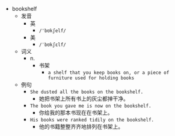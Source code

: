 - bookshelf
  - 发音
    - 英
      - `/'bʊkʃelf/`
    - 美
      - `/ˈbʊkʃɛlf/`
  - 词义
    - n.
      - 书架
        - `a shelf that you keep books on, or a piece of furniture used for holding books`
  - 例句
    - `She dusted all the books on the bookshelf.`
      - 她把书架上所有书上的灰尘都掸干净。
    - `The book you gave me is now on the bookshelf.`
      - 你给我的那本书现在在书架上。
    - `His books were ranked tidily on the bookshelf.`
      - 他的书籍整整齐齐地排列在书架上。


